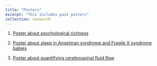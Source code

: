 ```yaml
---
title: "Posters"
excerpt: "This includes past posters"
collection: research
---
```


1. [Poster about psychological richness](https://github.com/zumin-chen/Zumin-Chen/blob/master/images/spsp.pdf)

2. [Poster about sleep in Angelman syndrome and Fragile X syndrome babies](images/sleep_poster.pdf)

3. [Poster about quantifying cerebrospinal fluid flow](images/IMSI_Draftb.png)
